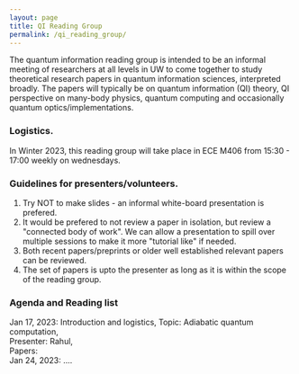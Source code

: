 ```yaml
---
layout: page
title: QI Reading Group
permalink: /qi_reading_group/
---
```


The quantum information reading group is intended to be an informal meeting of researchers at all levels in UW to come together to study theoretical research papers in quantum information sciences, interpreted broadly. The papers will typically be on quantum information (QI) theory, QI perspective on many-body physics, quantum computing and occasionally quantum optics/implementations.

### Logistics.
In Winter 2023, this reading group will take place in ECE M406 from 15:30 - 17:00 weekly on wednesdays.

### Guidelines for presenters/volunteers.
1. Try NOT to make slides - an informal white-board presentation is prefered.
2. It would be prefered to not review a paper in isolation, but review a "connected body of work". We can allow a presentation to spill over multiple sessions to make it more "tutorial like" if needed.
3. Both recent papers/preprints or older well established relevant papers can be reviewed.
4. The set of papers is upto the presenter as long as it is within the scope of the reading group.

### Agenda and Reading list
Jan 17, 2023: Introduction and logistics,
              Topic: Adiabatic quantum computation,<br />
              Presenter: Rahul, <br />
              Papers: <br/>
Jan 24, 2023: ....
